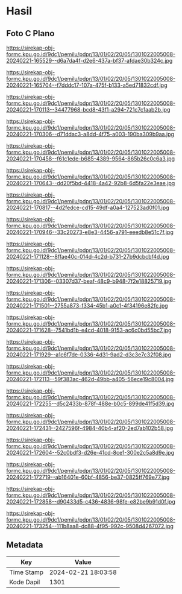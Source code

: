 # Hasil

## Foto C Plano

https://sirekap-obj-formc.kpu.go.id/9dc1/pemilu/pdpr/13/01/02/20/05/1301022005008-20240221-165529--d6a7da4f-d2e6-437a-bf37-afdae30b324c.jpg

https://sirekap-obj-formc.kpu.go.id/9dc1/pemilu/pdpr/13/01/02/20/05/1301022005008-20240221-165704--f7dddc17-107a-475f-b133-a5ed71832cdf.jpg

https://sirekap-obj-formc.kpu.go.id/9dc1/pemilu/pdpr/13/01/02/20/05/1301022005008-20240221-170113--34477968-bcd8-43f1-a294-721c7c1aab2b.jpg

https://sirekap-obj-formc.kpu.go.id/9dc1/pemilu/pdpr/13/01/02/20/05/1301022005008-20240221-170306--d71ddac3-a8dd-4f75-a003-190ba309b9aa.jpg

https://sirekap-obj-formc.kpu.go.id/9dc1/pemilu/pdpr/13/01/02/20/05/1301022005008-20240221-170458--f61c1ede-b685-4389-9564-865b26c0c6a3.jpg

https://sirekap-obj-formc.kpu.go.id/9dc1/pemilu/pdpr/13/01/02/20/05/1301022005008-20240221-170643--dd20f5bd-4418-4a42-92b8-6d5fa22e3eae.jpg

https://sirekap-obj-formc.kpu.go.id/9dc1/pemilu/pdpr/13/01/02/20/05/1301022005008-20240221-170817--4d2fedce-cd15-49df-a0a4-127523ad0f01.jpg

https://sirekap-obj-formc.kpu.go.id/9dc1/pemilu/pdpr/13/01/02/20/05/1301022005008-20240221-170946--33c20273-e8e3-4456-a791-eeedb8e51c7f.jpg

https://sirekap-obj-formc.kpu.go.id/9dc1/pemilu/pdpr/13/01/02/20/05/1301022005008-20240221-171128--8ffae40c-014d-4c2d-b731-27b9dcbcbf4d.jpg

https://sirekap-obj-formc.kpu.go.id/9dc1/pemilu/pdpr/13/01/02/20/05/1301022005008-20240221-171306--03307d37-beaf-48c9-b948-7f2e18825719.jpg

https://sirekap-obj-formc.kpu.go.id/9dc1/pemilu/pdpr/13/01/02/20/05/1301022005008-20240221-171501--2755a873-f334-45b1-a0c1-4f34196e82fc.jpg

https://sirekap-obj-formc.kpu.go.id/9dc1/pemilu/pdpr/13/01/02/20/05/1301022005008-20240221-171628--7541bd1b-e4cd-4018-9153-ac6c0bd55bc7.jpg

https://sirekap-obj-formc.kpu.go.id/9dc1/pemilu/pdpr/13/01/02/20/05/1301022005008-20240221-171929--a1c6f7de-0336-4d31-9ad2-d3c3e7c32f08.jpg

https://sirekap-obj-formc.kpu.go.id/9dc1/pemilu/pdpr/13/01/02/20/05/1301022005008-20240221-172113--59f383ac-462d-49bb-a405-56ece19c8004.jpg

https://sirekap-obj-formc.kpu.go.id/9dc1/pemilu/pdpr/13/01/02/20/05/1301022005008-20240221-172255--d5c2433b-878f-488e-b0c5-899de41f5d39.jpg

https://sirekap-obj-formc.kpu.go.id/9dc1/pemilu/pdpr/13/01/02/20/05/1301022005008-20240221-172431--2427596f-4984-40b4-af20-2ed7ab102b58.jpg

https://sirekap-obj-formc.kpu.go.id/9dc1/pemilu/pdpr/13/01/02/20/05/1301022005008-20240221-172604--52c0bdf3-d26e-41cd-8ce1-300e2c5a8d9e.jpg

https://sirekap-obj-formc.kpu.go.id/9dc1/pemilu/pdpr/13/01/02/20/05/1301022005008-20240221-172719--ab16401e-60bf-4856-be37-0825ff769e77.jpg

https://sirekap-obj-formc.kpu.go.id/9dc1/pemilu/pdpr/13/01/02/20/05/1301022005008-20240221-172858--d90433d5-c436-4836-98fe-e82be9b91d0f.jpg

https://sirekap-obj-formc.kpu.go.id/9dc1/pemilu/pdpr/13/01/02/20/05/1301022005008-20240221-173254--111b8aa8-dc88-4f95-992c-9508d4267072.jpg


## Metadata

| Key        | Value               |
| ---------- | ------------------- |
| Time Stamp | 2024-02-21 18:03:58 |
| Kode Dapil | 1301                |



